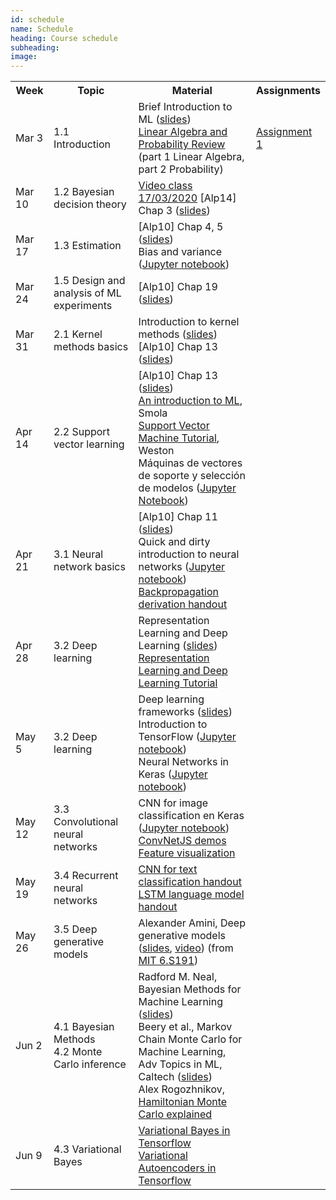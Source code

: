 ```yaml
---
id: schedule
name: Schedule
heading: Course schedule
subheading: 
image: 
---
```

<table class="table table-condensed">
	<tbody>
		<tr>
			<th>Week</th>
			<th>Topic</th>
			<th>Material</th>
			<th>Assignments</th>
		</tr>
		<tr>
			<td>Mar 3</td>
			<td>1.1 Introduction</td>
			<td>
				Brief Introduction to ML (<a href= "https://fagonzalezo.github.io/ml-2018-1/introduction_ml.pdf">slides</a>)<br>
				<a href= "http://videolectures.net/bootcamp07_keller_bss/">Linear Algebra and Probability Review</a> (part 1 Linear Algebra, part 2 Probability)
			</td>
			<td>
				<a href= "assign1.pdf">Assignment 1</a>
			</td>
		</tr>
		<tr>
			<td>Mar 10</td>
			<td>1.2 Bayesian decision theory</td>
			<td>
				<a href= "https://drive.google.com/file/d/16WxxLNWdoJ6Elaryr5bVn1zn8L5Ud1u7/view?usp=sharing">Video class 17/03/2020</a>
				[Alp14] Chap 3 (<a href= "https://www.cmpe.boun.edu.tr/~ethem/i2ml3e/3e_v1-0/i2ml3e-chap3.pdf">slides</a>)<br>
			</td>
			<td>
			</td>
		</tr>
		<tr>
			<td>Mar 17</td>
			<td>1.3 Estimation</td>
			<td>
				[Alp10] Chap 4, 5 (<a href= "https://www.cmpe.boun.edu.tr/~ethem/i2ml3e/3e_v1-0/i2ml3e-chap4.pdf">slides</a>)<br>
				Bias and variance (<a href= "http://nbviewer.ipython.org/6788818">Jupyter notebook</a>)<br>
			</td>
			<td>
			</td>
		</tr>
		<tr>
			<td>
				Mar 24<br>
			</td>
			<td>1.5 Design and analysis of ML experiments</td>
			<td>
				[Alp10] Chap 19 (<a href= "http://www.cmpe.boun.edu.tr/~ethem/i2ml2e/2e_v1-0/i2ml2e-chap19-v1-0.pdf">slides</a>)<br>
			</td>
			<td>
			</td>
		</tr>
		<tr>
			<td>Mar 31</td>
			<td>2.1 Kernel methods basics</td>
			<td>
				Introduction to kernel methods (<a href= "https://fagonzalezo.github.io/ml-2016-2/kernels.pdf">slides</a>)<br>
				[Alp10] Chap 13 (<a href= "http://www.cmpe.boun.edu.tr/~ethem/i2ml2e/2e_v1-0/i2ml2e-chap13-v1-0.pdf">slides</a>)<br>
			</td>
			<td>
			</td>
		</tr>
		<tr>
			<td>Apr 14</td>
			<td>2.2 Support vector learning</td>
			<td>
				[Alp10] Chap 13 (<a href= "http://www.cmpe.boun.edu.tr/~ethem/i2ml2e/2e_v1-0/i2ml2e-chap13-v1-0.pdf">slides</a>)<br>
				<a href="http://axiom.anu.edu.au/%7Edaa/courses/GSAC6017/tekbac_4.pdf">An
					introduction to ML</a>, Smola<br>
				<a href="http://www1.cs.columbia.edu/%7Ekathy/cs4701/documents/jason_svm_tutorial.pdf">Support
					Vector Machine Tutorial</a>, Weston<br>
				Máquinas de vectores de soporte y selección de modelos (<a href="https://drive.google.com/file/d/1X4b_5FMHDs7EtbwPzw7YDeMF5V4pqoer/view?usp=sharing">Jupyter Notebook</a>)<br>
			</td>
			<td>
			</td>
		</tr>
		<tr>
			<td>Apr 21</td>
			<td>3.1 Neural network basics </td>
			<td>
				[Alp10] Chap 11 (<a href= "http://www.cmpe.boun.edu.tr/~ethem/i2ml2e/2e_v1-0/i2ml2e-chap11-v1-0.pdf">slides</a>)<br>
				Quick and dirty introduction to neural networks (<a href= "https://gist.github.com/fagonzalezo/c1f56629890dcf5670aa">Jupyter notebook</a>)<br>
				<a href= "https://fagonzalezo.github.io/ml-2018-1/backpropagation.pdf">Backpropagation derivation handout</a>
			</td>
			<td>
			</td>
		</tr>
		<tr>
			<td>
				Apr 28 
			</td>
			<td>
			3.2 Deep learning <br>
			</td>
			<td>
				Representation Learning and Deep Learning (<a href= "https://github.com/fagonzalezo/dl_tutorial_upv/raw/gh-pages/UPV-dl.pdf">slides</a>)<br>
				<a href= "https://fagonzalezo.github.io/dl_tutorial_upv/">Representation Learning and Deep Learning Tutorial</a> <br>
			</td>
			<td>
			</td>
		</tr>
		<tr>
			<td>May 5</td>
			<td>3.2 Deep learning</td>
			<td>
				Deep learning frameworks (<a href= "ML Deep Learning Frameworks.pdf">slides</a>)<br>
				Introduction to TensorFlow (<a href= "https://colab.research.google.com/drive/1jlmRcg5Ea1ysCf9NlOOQP9y3R8MufR-l">Jupyter notebook</a>)<br>
				Neural Networks in Keras (<a href= "https://colab.research.google.com/drive/127-2M415lF-TFDe-T2tM_IZuhhU1yYhZ">Jupyter notebook</a>)<br>
			</td>
			<td>
			</td>
		</tr>
		<tr>
			<td>May 12</td>
			<td>3.3 Convolutional neural networks</td>
			<td>
				CNN for image classification en Keras (<a href= "https://colab.research.google.com/drive/1Wb94CUIJdB1Z-S6mFhxsxB4v6SzmF7sN">Jupyter notebook</a>)<br>
				<a href= "https://cs.stanford.edu/people/karpathy/convnetjs/">ConvNetJS demos</a><br>
				<a href= "https://distill.pub/2017/feature-visualization/">Feature visualization</a><br>
			</td>
			<td>
			</td>
		</tr>
		<tr>
			<td>May 19</td>
			<td>3.4 Recurrent neural networks</td>
			<td>
				<a href= "https://github.com/fagonzalezo/dl-tau-2017-2/blob/master/Handout-CNN-sentence-classification.ipynb">CNN for text classification handout</a> <br>
				<a href= "https://github.com/fagonzalezo/dl-tau-2017-2/blob/master/Handout-LSTM-language-model.ipynb">LSTM language model handout</a> <br>
			</td>
			<td>
			</td>
		</tr>
		<tr>
			<td>May 26</td>
			<td>3.5 Deep generative models</td>
			<td>Alexander Amini, Deep generative models (<a href= "http://introtodeeplearning.com/materials/2019_6S191_L4.pdf">slides</a>, <a href= "https://www.youtube.com/watch?v=yFBFl1cLYx8&index=1&list=PLtBw6njQRU-rwp5__7C0oIVt26ZgjG9NI">video</a>) (from <a href= "http://introtodeeplearning.com">MIT 6.S191</a>) 
			</td>
			<td>
			</td>
		</tr>
		<tr>
			<td>Jun 2</td>
			<td>4.1 Bayesian Methods<br>
			4.2 Monte Carlo inference</td>
			<td>
			Radford M. Neal, Bayesian Methods for Machine Learning (<a href= "https://www.cs.toronto.edu/~radford/ftp/bayes-tut.pdf">slides</a>)<br>
			Beery et al., Markov Chain Monte Carlo for Machine Learning, Adv Topics in ML, Caltech (<a href= "https://taehwanptl.github.io/lectures/lecture_04_20.pdf">slides</a>)<br>
			Alex Rogozhnikov, <a href= "https://taehwanptl.github.io/lectures/lecture_04_20.pdf">Hamiltonian Monte Carlo explained
			</a>
			</td>
			<td>
			</td>
		</tr>
		<tr>
			<td>Jun 9</td>
			<td>4.3 Variational Bayes</td>
			<td>
			<a href= "https://colab.research.google.com/drive/1xIC_Y5T7IwkJz0SNQyRSlRfDf2fDRvbv">Variational Bayes in Tensorflow</a> <br>
			<a href= "https://colab.research.google.com/drive/1xX11qB8Ls9t_wuvRYHQp1_v-qBImVkt1">Variational Autoencoders in Tensorflow</a> <br>
			</td>
			<td>
			</td>
		</tr>
	</tbody>
</table>
